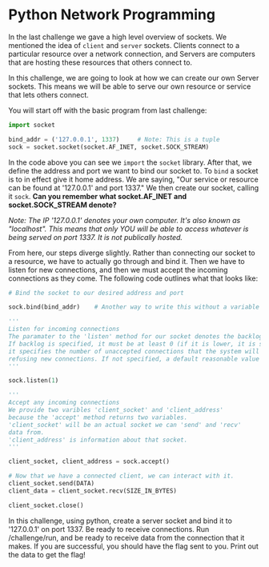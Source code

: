 # Python Network Programming

In the last challenge we gave a high level overview of sockets. We mentioned the idea of `client` and `server` sockets. Clients connect to a particular resource over a network connection, and Servers are computers that are hosting these resources that others connect to.

In this challenge, we are going to look at how we can create our own Server sockets. This means we will be able to serve our own resource or service that lets others connect.

You will start off with the basic program from last challenge:

```python
import socket

bind_addr = ('127.0.0.1', 1337)		# Note: This is a tuple
sock = socket.socket(socket.AF_INET, socket.SOCK_STREAM)
```

In the code above you can see we `import` the `socket` library. After that, we define the address and port we want to bind our socket to. To `bind` a socket is to in effect give it home address. We are saying, "Our service or resource can be found at '127.0.0.1' and port 1337." We then create our socket, calling it `sock`. **Can you remember what socket.AF_INET and socket.SOCK_STREAM denote?** 

*Note: The IP '127.0.0.1' denotes your own computer. It's also known as "localhost". This means that only YOU will be able to access whatever is being served on port 1337. It is not publically hosted.*

From here, our steps diverge slightly. Rather than connecting our socket to a resource, we have to actually go through and bind it. Then we have to listen for new connections, and then we must accept the incoming connections as they come. The following code outlines what that looks like:

```python
# Bind the socket to our desired address and port

sock.bind(bind_addr)	# Another way to write this without a variable would be 'sock.bind(('127.0.0.1', 1337))'
```

```python
'''
Listen for incoming connections
The paramater to the 'listen' method for our socket denotes the backlog.
If backlog is specified, it must be at least 0 (if it is lower, it is set to 0); 
it specifies the number of unaccepted connections that the system will allow before
refusing new connections. If not specified, a default reasonable value is chosen.
'''

sock.listen(1)
```

```python
'''
Accept any incoming connections
We provide two varibles 'client_socket' and 'client_address'
because the 'accept' method returns two variables.
'client_socket' will be an actual socket we can 'send' and 'recv'
data from.
'client_address' is information about that socket. 
'''

client_socket, client_address = sock.accept()
```

```python
# Now that we have a connected client, we can interact with it.
client_socket.send(DATA)
client_data = client_socket.recv(SIZE_IN_BYTES)

client_socket.close()
```

In this challenge, using python, create a server socket and bind it to '127.0.0.1' on port 1337. Be ready to receive connections. Run /challenge/run, and be ready to receive data from the connection that it makes. If you are successful, you should have the flag sent to you. Print out the data to get the flag!

